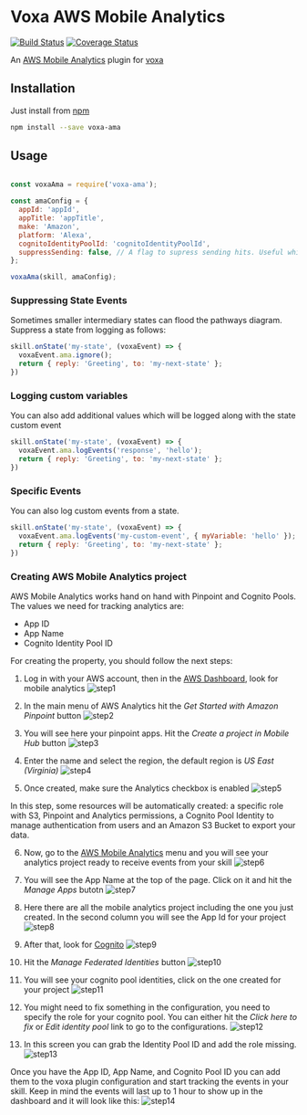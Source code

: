 Voxa AWS Mobile Analytics
===========

[![Build Status](https://travis-ci.org/mediarain/voxa-ama.svg?branch=master)](https://travis-ci.org/mediarain/voxa-ama)
[![Coverage Status](https://coveralls.io/repos/github/mediarain/voxa-ama/badge.svg?branch=master)](https://coveralls.io/github/mediarain/voxa-ama?branch=master)

An [AWS Mobile Analytics](https://aws.amazon.com/mobileanalytics/) plugin for [voxa](https://mediarain.github.io/voxa/)

Installation
-------------

Just install from [npm](https://www.npmjs.com/package/voxa-ama)

```bash
npm install --save voxa-ama
```

Usage
------

```javascript

const voxaAma = require('voxa-ama');

const amaConfig = {
  appId: 'appId',
  appTitle: 'appTitle',
  make: 'Amazon',
  platform: 'Alexa',
  cognitoIdentityPoolId: 'cognitoIdentityPoolId',
  suppressSending: false, // A flag to supress sending hits. Useful while developing on the skill
};

voxaAma(skill, amaConfig);

```

### Suppressing State Events

Sometimes smaller intermediary states can flood the pathways diagram. Suppress a state from logging as follows:
```javascript
skill.onState('my-state', (voxaEvent) => {
  voxaEvent.ama.ignore();
  return { reply: 'Greeting', to: 'my-next-state' };
})
```

### Logging custom variables
You can also add additional values which will be logged along with the state custom event
```javascript
skill.onState('my-state', (voxaEvent) => {
  voxaEvent.ama.logEvents('response', 'hello');
  return { reply: 'Greeting', to: 'my-next-state' };
})
```

### Specific Events
You can also log custom events from a state.
```javascript
skill.onState('my-state', (voxaEvent) => {
  voxaEvent.ama.logEvents('my-custom-event', { myVariable: 'hello' });
  return { reply: 'Greeting', to: 'my-next-state' };
})
```

### Creating AWS Mobile Analytics project

AWS Mobile Analytics works hand on hand with Pinpoint and Cognito Pools. The values we need for tracking analytics are:
- App ID
- App Name
- Cognito Identity Pool ID

For creating the property, you should follow the next steps:

1) Log in with your AWS account, then in the [AWS Dashboard](https://console.aws.amazon.com/console/home), look for mobile analytics
![step1](https://user-images.githubusercontent.com/12286824/32786689-45b6d7c8-c91a-11e7-9af4-508a9a92d5bc.png)


2) In the main menu of AWS Analytics hit the *Get Started with Amazon Pinpoint* button
![step2](https://user-images.githubusercontent.com/12286824/32786757-6eddb874-c91a-11e7-88a5-35e04bd3e8af.png)


3) You will see here your pinpoint apps. Hit the *Create a project in Mobile Hub* button
![step3](https://user-images.githubusercontent.com/12286824/32786826-9720dc94-c91a-11e7-9621-af50d62d454f.png)


4) Enter the name and select the region, the default region is *US East (Virginia)*
![step4](https://user-images.githubusercontent.com/12286824/32786879-bb8bfbd6-c91a-11e7-8043-25977fd68760.png)


5) Once created, make sure the Analytics checkbox is enabled
![step5](https://user-images.githubusercontent.com/12286824/32786921-ddd2fa78-c91a-11e7-804f-81d4293b9f26.png)

In this step, some resources will be automatically created: a specific role with S3, Pinpoint and Analytics permissions, a Cognito Pool Identity to manage authentication from users and an Amazon S3 Bucket to export your data.


6) Now, go to the [AWS Mobile Analytics](https://console.aws.amazon.com/mobileanalytics/home/) menu and you will see your analytics project ready to receive events from your skill
![step6](https://user-images.githubusercontent.com/12286824/32787013-192fe40a-c91b-11e7-87e2-4f4b05ce6fc7.png)


7) You will see the App Name at the top of the page. Click on it and hit the *Manage Apps* butotn
![step7](https://user-images.githubusercontent.com/12286824/32787026-243fb29e-c91b-11e7-9f94-1201ba80f083.png)


8) Here there are all the mobile analytics project including the one you just created. In the second column you will see the App Id for your project
![step8](https://user-images.githubusercontent.com/12286824/32787996-a572a87e-c91d-11e7-8b44-45b06ce340e7.png)


9) After that, look for [Cognito](https://console.aws.amazon.com/cognito/home)
![step9](https://user-images.githubusercontent.com/12286824/32788016-aef74b52-c91d-11e7-9bcb-c366a784b845.png)


10) Hit the *Manage Federated Identities* button
![step10](https://user-images.githubusercontent.com/12286824/32788043-c1e8f882-c91d-11e7-9b1e-644297227777.png)


11) You will see your cognito pool identities, click on the one created for your project
![step11](https://user-images.githubusercontent.com/12286824/32788059-d1925440-c91d-11e7-9bd4-41301e2606d4.png)


12) You might need to fix something in the configuration, you need to specify the role for your cognito pool. You can either hit the *Click here to fix* or *Edit identity pool* link to go to the configurations.
![step12](https://user-images.githubusercontent.com/12286824/32788094-ed8fe3f6-c91d-11e7-866e-f2d33d713434.png)


13) In this screen you can grab the Identity Pool ID and add the role missing.
![step13](https://user-images.githubusercontent.com/12286824/32788167-1bc3812e-c91e-11e7-8b2e-98dff31c7e14.png)


Once you have the App ID, App Name, and Cognito Pool ID you can add them to the voxa plugin configuration and start tracking the events in your skill. Keep in mind the events will last up to 1 hour to show up in the dashboard and it will look like this:
![step14](https://user-images.githubusercontent.com/12286824/32789176-c5ea04d2-c920-11e7-8cb2-a6a9a6b8dcbd.png)
